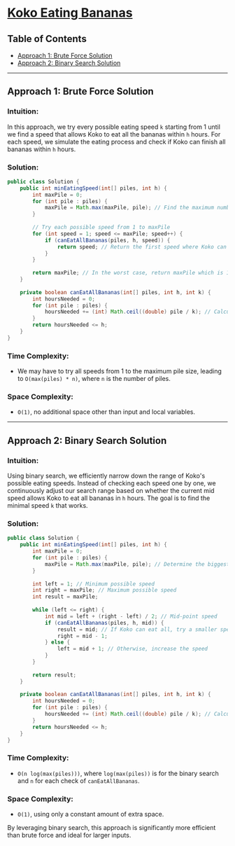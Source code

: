 # [Koko Eating Bananas](https://leetcode.com/problems/koko-eating-bananas/)

## Table of Contents
- [Approach 1: Brute Force Solution](#approach-1-brute-force-solution)
- [Approach 2: Binary Search Solution](#approach-2-binary-search-solution)

---

## Approach 1: Brute Force Solution

### Intuition:
In this approach, we try every possible eating speed `k` starting from 1 until we find a speed that allows Koko to eat all the bananas within `h` hours. For each speed, we simulate the eating process and check if Koko can finish all bananas within `h` hours.

### Solution:

```java
public class Solution {
    public int minEatingSpeed(int[] piles, int h) {
        int maxPile = 0;
        for (int pile : piles) {
            maxPile = Math.max(maxPile, pile); // Find the maximum number of bananas in a pile
        }
        
        // Try each possible speed from 1 to maxPile
        for (int speed = 1; speed <= maxPile; speed++) {
            if (canEatAllBananas(piles, h, speed)) {
                return speed; // Return the first speed where Koko can eat all bananas in time
            }
        }
        
        return maxPile; // In the worst case, return maxPile which is 1 hour per pile
    }
    
    private boolean canEatAllBananas(int[] piles, int h, int k) {
        int hoursNeeded = 0;
        for (int pile : piles) {
            hoursNeeded += (int) Math.ceil((double) pile / k); // Calculate hours needed at this speed
        }
        return hoursNeeded <= h;
    }
}
```

### Time Complexity:
- We may have to try all speeds from 1 to the maximum pile size, leading to `O(max(piles) * n)`, where `n` is the number of piles.

### Space Complexity:
- `O(1)`, no additional space other than input and local variables.

---

## Approach 2: Binary Search Solution

### Intuition:
Using binary search, we efficiently narrow down the range of Koko's possible eating speeds. Instead of checking each speed one by one, we continuously adjust our search range based on whether the current mid speed allows Koko to eat all bananas in `h` hours. The goal is to find the minimal speed `k` that works.

### Solution:

```java
public class Solution {
    public int minEatingSpeed(int[] piles, int h) {
        int maxPile = 0;
        for (int pile : piles) {
            maxPile = Math.max(maxPile, pile); // Determine the biggest pile for upper bound of search
        }
        
        int left = 1; // Minimum possible speed
        int right = maxPile; // Maximum possible speed
        int result = maxPile;
        
        while (left <= right) {
            int mid = left + (right - left) / 2; // Mid-point speed
            if (canEatAllBananas(piles, h, mid)) {
                result = mid; // If Koko can eat all, try a smaller speed
                right = mid - 1;
            } else {
                left = mid + 1; // Otherwise, increase the speed
            }
        }
        
        return result;
    }
    
    private boolean canEatAllBananas(int[] piles, int h, int k) {
        int hoursNeeded = 0;
        for (int pile : piles) {
            hoursNeeded += (int) Math.ceil((double) pile / k); // Calculate hours needed at this speed
        }
        return hoursNeeded <= h;
    }
}
```

### Time Complexity:
- `O(n log(max(piles)))`, where `log(max(piles))` is for the binary search and `n` for each check of `canEatAllBananas`.

### Space Complexity:
- `O(1)`, using only a constant amount of extra space.

By leveraging binary search, this approach is significantly more efficient than brute force and ideal for larger inputs.

